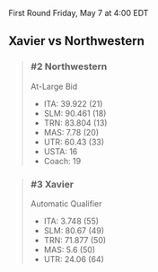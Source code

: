First Round
Friday, May 7 at 4:00 EDT
## Xavier vs Northwestern

> ### #2 Northwestern  
> At-Large Bid  
> - ITA: 39.922 (21)  
> - SLM: 90.461 (18)  
> - TRN: 83.804 (13)  
> - MAS: 7.78 (20)  
> - UTR: 60.43 (33)  
> - USTA: 16  
> - Coach: 19  

> ### #3 Xavier  
> Automatic Qualifier  
> - ITA: 3.748 (55)  
> - SLM: 80.67 (49)  
> - TRN: 71.877 (50)  
> - MAS: 5.6 (50)  
> - UTR: 24.06 (64)  